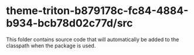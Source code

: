 # theme-triton-b879178c-fc84-4884-b934-bcb78d02c77d/src

This folder contains source code that will automatically be added to the classpath when
the package is used.
